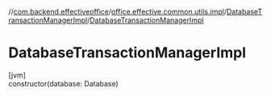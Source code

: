 //[com.backend.effectiveoffice](../../../index.md)/[office.effective.common.utils.impl](../index.md)/[DatabaseTransactionManagerImpl](index.md)/[DatabaseTransactionManagerImpl](-database-transaction-manager-impl.md)

# DatabaseTransactionManagerImpl

[jvm]\
constructor(database: Database)
